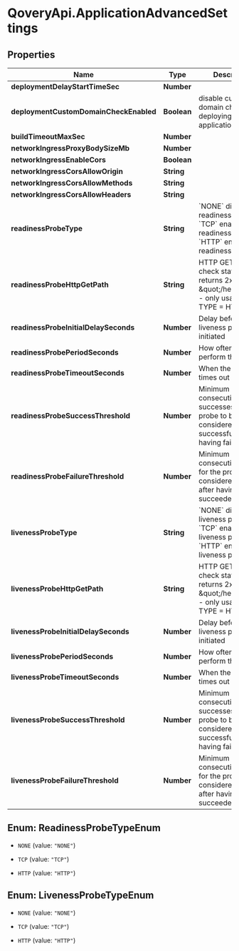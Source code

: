 # QoveryApi.ApplicationAdvancedSettings

## Properties

Name | Type | Description | Notes
------------ | ------------- | ------------- | -------------
**deploymentDelayStartTimeSec** | **Number** |  | [optional] 
**deploymentCustomDomainCheckEnabled** | **Boolean** | disable custom domain check when deploying an application | [optional] 
**buildTimeoutMaxSec** | **Number** |  | [optional] 
**networkIngressProxyBodySizeMb** | **Number** |  | [optional] 
**networkIngressEnableCors** | **Boolean** |  | [optional] 
**networkIngressCorsAllowOrigin** | **String** |  | [optional] 
**networkIngressCorsAllowMethods** | **String** |  | [optional] 
**networkIngressCorsAllowHeaders** | **String** |  | [optional] 
**readinessProbeType** | **String** | &#x60;NONE&#x60; disable readiness probe &#x60;TCP&#x60; enable TCP readiness probe &#x60;HTTP&#x60; enable HTTP readiness probe  | [optional] 
**readinessProbeHttpGetPath** | **String** | HTTP GET path to check status (must returns 2xx E.g \&quot;/healtz\&quot;) - only usable with TYPE &#x3D; HTTP | [optional] [default to &#39;/&#39;]
**readinessProbeInitialDelaySeconds** | **Number** | Delay before liveness probe is initiated | [optional] 
**readinessProbePeriodSeconds** | **Number** | How often to perform the probe | [optional] 
**readinessProbeTimeoutSeconds** | **Number** | When the probe times out | [optional] 
**readinessProbeSuccessThreshold** | **Number** | Minimum consecutive successes for the probe to be considered successful after having failed. | [optional] 
**readinessProbeFailureThreshold** | **Number** | Minimum consecutive failures for the probe to be considered failed after having succeeded. | [optional] 
**livenessProbeType** | **String** | &#x60;NONE&#x60; disable liveness probe &#x60;TCP&#x60; enable TCP liveness probe &#x60;HTTP&#x60; enable HTTP liveness probe  | [optional] 
**livenessProbeHttpGetPath** | **String** | HTTP GET path to check status (must returns 2xx E.g \&quot;/healtz\&quot;) - only usable with TYPE &#x3D; HTTP | [optional] [default to &#39;/&#39;]
**livenessProbeInitialDelaySeconds** | **Number** | Delay before liveness probe is initiated | [optional] 
**livenessProbePeriodSeconds** | **Number** | How often to perform the probe | [optional] 
**livenessProbeTimeoutSeconds** | **Number** | When the probe times out | [optional] 
**livenessProbeSuccessThreshold** | **Number** | Minimum consecutive successes for the probe to be considered successful after having failed. | [optional] 
**livenessProbeFailureThreshold** | **Number** | Minimum consecutive failures for the probe to be considered failed after having succeeded. | [optional] 



## Enum: ReadinessProbeTypeEnum


* `NONE` (value: `"NONE"`)

* `TCP` (value: `"TCP"`)

* `HTTP` (value: `"HTTP"`)





## Enum: LivenessProbeTypeEnum


* `NONE` (value: `"NONE"`)

* `TCP` (value: `"TCP"`)

* `HTTP` (value: `"HTTP"`)




